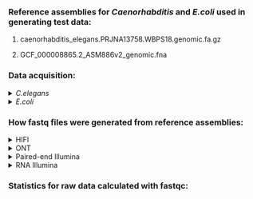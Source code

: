 ### Reference assemblies for _Caenorhabditis_ and _E.coli_ used in generating test data:

1. caenorhabditis_elegans.PRJNA13758.WBPS18.genomic.fa.gz

2. GCF_000008865.2_ASM886v2_genomic.fna

### Data acquisition:

<details>
<summary><i>C.elegans</i></summary>

```
#from wormbase
wget https://ftp.ebi.ac.uk/pub/databases/wormbase/parasite/releases/WBPS18/species/caenorhabditis_elegans/PRJNA13758/caenorhabditis_elegans.PRJNA13758.WBPS18.genomic.fa.gz
gunzip caenorhabditis_elegans.PRJNA13758.WBPS18.genomic.fa.gz
```
  
</details>



<details>
<summary><i>E.coli</i></summary>

```
#from NCBI
module load sratoolkit-3.0.0
fastq-dump GCF_000008865.2
unzip ncbi_dataset\ \(1\).zip
cd ncbi_dataset/data/GCF_000008865.2
cp GCF_000008865.2_ASM886v2_genomic.fna ./../../../.
rm -r ncbi_dataset
```
  
</details>




### How fastq files were generated from reference assemblies:

<details>
<summary>HIFI</summary>
  
The HIFI fastq files were made with the software [pbsim3](https://github.com/yukiteruono/pbsim3) in multipass mode.
This creates a sam file which must be converted into a bam using the software [samtools](https://www.htslib.org/).
This bam is then input into pacbio's [ccs](https://ccs.how/) software, which was installed with the bioconda package pbccs.

**Step 1: pbsim3**

```
#!/bin/bash
#SBATCH --account account_name
#SBATCH --qos partition_name
#SBATCH --partition partition_name
#SBATCH --output=out_%pbsim.log

module load pbsim3-3.0.4

pbsim --strategy wgs \
      --method qshmm \
      --qshmm QSHMM-RSII.model \
      --depth 60 \
      --genome /your/path/to/caenorhabditis_elegans.PRJNA13758.WBPS18.genomic.fa \
      --pass-num 10
```

This will generate a sam file for each chromosome (for elegans it is 7, 6 plus mitochondria)


**Step 2: samtools**

```
module load samtools-1.15.1-gcc-8.2.0
cat *.sam > HIFIelegans.sam   #concatenate all the sam files into one
samtools view -b ./HIFIelegans.sam -o ./HIFIelegans.bam
```

**Step 3: ccs**

```
#!/bin/bash
#SBATCH --account account_name
#SBATCH --qos partition_name
#SBATCH --partition partition_name
#SBATCH --output=out_%ccs.log

module load mamba/23.1.0-4
source activate pbccs

ccs HIFIelegans.bam HIFIelegans.fastq.gz
```

**Step 4: repeat** pbsim3, samtools, ccs (steps 1-3) for ecoli, changing the genome from caenorhabditis_elegans.PRJNA13758.WBPS18.genomic.fa
to GCF_000008865.2_ASM886v2_genomic.fna and output file names from HIFIelegans to HIFIecoli

**Step 5: unzip and concatenate the fastq files together:**

```
gunzip HIFIelegans.fastq.gz
gunzip HIFIecoli.fastq.gz
cat HIFIelegans.fastq HIFIecoli.fastq > HIFItestData.fastq
```

JUST KIDDING :<

When you go to assemble this the assembly is only 20M with 2 contigs??? Let's try using less ecoli sequences by using seqtk to take 100 random sequences:

```
module load seqtk-1.3
seqtk sample -s100 HIFIecoli.fastq 100 > subsetHIFIecoli.fastq
```

OKAY, that didn't work either. Let's try running hifiasm on just the elegans HIFI reads rather than the concatenated reads.

</details>


<details>
<summary>ONT</summary>
  
</details>


<details>
<summary>Paired-end Illumina</summary>
  
</details>

<details>
<summary>RNA Illumina</summary>

<details>
<summary>Data acquisition</summary>
  
```
#from wormbase
wget https://ftp.ebi.ac.uk/pub/databases/wormbase/parasite/releases/WBPS18/species/caenorhabditis_elegans/PRJNA13758/caenorhabditis_elegans.PRJNA13758.WBPS18.CDS_transcripts.fa.gz
gunzip caenorhabditis_elegans.PRJNA13758.WBPS18.CDS_transcripts.fa.gz
```

As for the _E.coli_ the same GCF_000008865.2_ASM886v2_genomic.fna assembly file was used. 

</details>



<details>
<summary>fastq generation</summary>
  
</details>



</details>







  

  
</details>



### Statistics for raw data calculated with fastqc:
